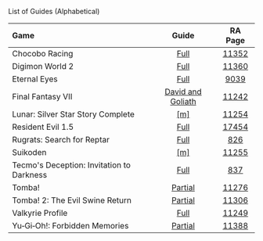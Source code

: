 List of Guides (Alphabetical) 

|Game|Guide|RA Page|
|:--|:--:|:--:|
|Chocobo Racing|[Full](Chocobo-Racing-(PlayStation))|[11352](https://retroachievements.org/game/11352)
|Digimon World 2|[Full](Digimon-World-2-(PlayStation))|[11360](https://retroachievements.org/game/11360)|
|Eternal Eyes|[Full](https://github.com/RetroAchievements/guides/wiki/Eternal-Eyes)|[9039](https://retroachievements.org/game/9039)|
|Final Fantasy VII|[David and Goliath](https://github.com/RetroAchievements/guides/wiki/Final-Fantasy-VII-%E2%80%90-David-and-Goliath-Achievement-Guide)|[11242](https://retroachievements.org/game/11242)|
|Lunar: Silver Star Story Complete|[[m]](Lunar,-Silver-Star-Story-Complete-(PlayStation))|[11254](https://retroachievements.org/game/11254)|
|Resident Evil 1.5|[Full](Resident-Evil-1.5-(Prototype)-(PlayStation))|[17454](https://retroachievements.org/game/17454)|
|Rugrats: Search for Reptar|[Full](Rugrats-Search-for-Reptar-(PlayStation))|[826](https://retroachievements.org/game/826)|
|Suikoden|[[m]](Suikoden-(PlayStation))|[11255](https://retroachievements.org/game/11255)|
|Tecmo's Deception: Invitation to Darkness|[Full](https://github.com/RetroAchievements/guides/wiki/Tecmo's-Deception:-Invitation-to-Darkness-(Playstation))|[837](https://retroachievements.org/game/837)|
|Tomba!|[Partial](Tomba!-(PlayStation))|[11276](https://retroachievements.org/game/11276)|
|Tomba! 2: The Evil Swine Return|[Partial](Tomba!-2-The-Evil-Swine-Return-(PlayStation))|[11306](https://retroachievements.org/game/11306)|
|Valkyrie Profile|[Full](Valkyrie-Profile-(Playstation))|[11249](https://retroachievements.org/game/11249)|
|Yu‐Gi‐Oh!: Forbidden Memories|[Partial](Yu‐Gi‐Oh!-Forbidden-Memories-(PlayStation))|[11388](https://retroachievements.org/game/11388)|
